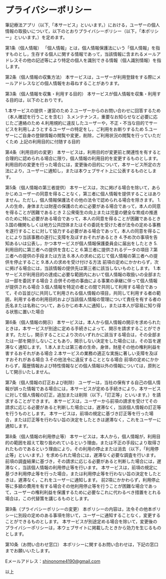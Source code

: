# プライバシーポリシー

筆記療法アプリ（以下,「本サービス」といいます。）における，ユーザーの個人情報の取扱いについて，以下のとおりプライバシーポリシー（以下，「本ポリシー」といいます。）を定めます。

第1条（個人情報）
「個人情報」とは，個人情報保護法にいう「個人情報」を指すものとし，生存する個人に関する情報であって，当該情報に含まれるメールアドレスその他の記述等により特定の個人を識別できる情報（個人識別情報）を指します。

第2条（個人情報の収集方法）
本サービスは，ユーザーが利用登録をする際にメールアドレスなどの個人情報をお尋ねすることがあります。

第3条（個人情報を収集・利用する目的）
本サービスが個人情報を収集・利用する目的は，以下のとおりです。

1.本サービスの提供・運営のため
2.ユーザーからのお問い合わせに回答するため（本人確認を行うことを含む）
3.メンテナンス，重要なお知らせなど必要に応じたご連絡のため
4.利用規約に違反したユーザーや，不正・不当な目的でサービスを利用しようとするユーザーの特定をし，ご利用をお断りするため
5.ユーザーにご自身の登録情報の閲覧や変更，削除，ご利用状況の閲覧を行っていただくため
上記の利用目的に付随する目的

第4条（利用目的の変更）
本サービスは，利用目的が変更前と関連性を有すると合理的に認められる場合に限り，個人情報の利用目的を変更するものとします。
利用目的の変更を行った場合には，変更後の目的について，本サービス所定の方法により，ユーザーに通知し，または本ウェブサイト上に公表するものとします。

第5条（個人情報の第三者提供）
本サービスは，次に掲げる場合を除いて，あらかじめユーザーの同意を得ることなく，第三者に個人情報を提供することはありません。ただし，個人情報保護法その他の法令で認められる場合を除きます。
1.人の生命，身体または財産の保護のために必要がある場合であって，本人の同意を得ることが困難であるとき
2.公衆衛生の向上または児童の健全な育成の推進のために特に必要がある場合であって，本人の同意を得ることが困難であるとき
3.国の機関もしくは地方公共団体またはその委託を受けた者が法令の定める事務を遂行することに対して協力する必要がある場合であって，本人の同意を得ることにより当該事務の遂行に支障を及ぼすおそれがあるとき
4.予め次の事項を告知あるいは公表し，かつ本サービスが個人情報保護委員会に届出をしたとき
5.利用目的に第三者への提供を含むこと
6.第三者に提供されるデータの項目
7.第三者への提供の手段または方法
8.本人の求めに応じて個人情報の第三者への提供を停止すること
9.本人の求めを受け付ける方法
前項の定めにかかわらず，次に掲げる場合には，当該情報の提供先は第三者に該当しないものとします。
1.本サービスが利用目的の達成に必要な範囲内において個人情報の取扱いの全部または一部を委託する場合
2.合併その他の事由による事業の承継に伴って個人情報が提供される場合
3.個人情報を特定の者との間で共同して利用する場合であって，その旨並びに共同して利用される個人情報の項目，共同して利用する者の範囲，利用する者の利用目的および当該個人情報の管理について責任を有する者の氏名または名称について，あらかじめ本人に通知し，または本人が容易に知り得る状態に置いた場合

第6条（個人情報の開示）
本サービスは，本人から個人情報の開示を求められたときは，本サービスが別途に定める手続きによって、開示を請求することができます。ただし，開示することにより次のいずれかに該当する場合は，その全部または一部を開示しないこともあり，開示しない決定をした場合には，その旨を遅滞なく通知します。
1.本人または第三者の生命，身体，財産その他の権利利益を害するおそれがある場合
2.本サービスの業務の適正な実施に著しい支障を及ぼすおそれがある場合
3.その他法令に違反することとなる場合
前項の定めにかかわらず，履歴情報および特性情報などの個人情報以外の情報については，原則として開示いたしません。

第7条（個人情報の訂正および削除）
ユーザーは，当社の保有する自己の個人情報が誤った情報である場合には，本サービスが定める手続きにより，本サービスに対して個人情報の訂正，追加または削除（以下，「訂正等」といいます。）を請求することができます。
本サービスは，ユーザーから前項の請求を受けてその請求に応じる必要があると判断した場合には，遅滞なく，当該個人情報の訂正等を行うものとします。
本サービスは，前項の規定に基づき訂正等を行った場合，または訂正等を行わない旨の決定をしたときは遅滞なく，これをユーザーに通知します。

第8条（個人情報の利用停止等）
本サービスは，本人から，個人情報が，利用目的の範囲を超えて取り扱われているという理由，または不正の手段により取得されたものであるという理由により，その利用の停止または消去（以下，「利用停止等」といいます。）を求められた場合には，遅滞なく必要な調査を行います。
前項の調査結果に基づき，その請求に応じる必要があると判断した場合には，遅滞なく，当該個人情報の利用停止等を行います。
本サービスは，前項の規定に基づき利用停止等を行った場合，または利用停止等を行わない旨の決定をしたときは，遅滞なく，これをユーザーに通知します。
前2項にかかわらず，利用停止等に多額の費用を有する場合その他利用停止等を行うことが困難な場合であって，ユーザーの権利利益を保護するために必要なこれに代わるべき措置をとれる場合は，この代替策を講じるものとします。

第9条（プライバシーポリシーの変更）
本ポリシーの内容は，法令その他本ポリシーに別段の定めのある事項を除いて，ユーザーに通知することなく，変更することができるものとします。
本サービスが別途定める場合を除いて，変更後のプライバシーポリシーは，本ウェブサイトに掲載したときから効力を生じるものとします。

第10条（お問い合わせ窓口）
本ポリシーに関するお問い合わせは，下記の窓口までお願いいたします。

Eメールアドレス：shinonome4190@gmail.com

以上
